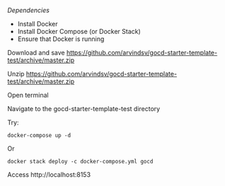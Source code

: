 *Dependencies*

* Install Docker 
* Install Docker Compose (or Docker Stack)
* Ensure that Docker is running 

Download and save https://github.com/arvindsv/gocd-starter-template-test/archive/master.zip

Unzip https://github.com/arvindsv/gocd-starter-template-test/archive/master.zip

Open terminal

Navigate to the gocd-starter-template-test directory 

Try:

```
docker-compose up -d
```

Or

```
docker stack deploy -c docker-compose.yml gocd
```

Access http://localhost:8153
